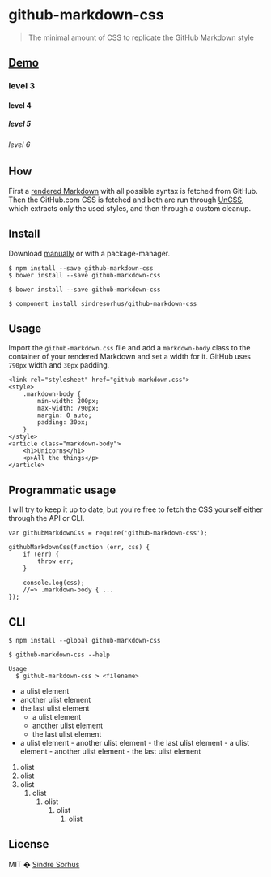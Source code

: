 # github-markdown-css
> The minimal amount of CSS to replicate the GitHub Markdown style
## [Demo](http://sindresorhus.com/github-markdown-css)
### level 3
#### level 4
##### level 5
###### level 6
## How
First a [rendered Markdown](fixture.md) with all possible syntax is fetched from GitHub. Then the GitHub.com CSS is fetched and both are run through [UnCSS](https://github.com/giakki/uncss), which extracts only the used styles, and then through a custom cleanup.
## Install
Download [manually](https://raw.githubusercontent.com/sindresorhus/github-markdown-css/gh-pages/github-markdown.css) or with a package-manager.
```
$ npm install --save github-markdown-css
$ bower install --save github-markdown-css
```
```
$ bower install --save github-markdown-css
```
```
$ component install sindresorhus/github-markdown-css
```
## Usage
Import the `github-markdown.css` file and add a `markdown-body` class to the container of your rendered Markdown and set a width for it. GitHub uses `790px` width and `30px` padding.
```
<link rel="stylesheet" href="github-markdown.css">
<style>
	.markdown-body {
		min-width: 200px;
		max-width: 790px;
		margin: 0 auto;
		padding: 30px;
	}
</style>
<article class="markdown-body">
	<h1>Unicorns</h1>
	<p>All the things</p>
</article>
```
## Programmatic usage
I will try to keep it up to date, but you're free to fetch the CSS yourself either through the API or CLI.
```
var githubMarkdownCss = require('github-markdown-css');

githubMarkdownCss(function (err, css) {
	if (err) {
		throw err;
	}

	console.log(css);
	//=> .markdown-body { ...
});
```
## CLI
```
$ npm install --global github-markdown-css
```
```
$ github-markdown-css --help

Usage
  $ github-markdown-css > <filename>
```
- a ulist element
- another ulist element
- the last ulist element
    - a ulist element
    - another ulist element
    - the last ulist element
- a ulist element
        - another ulist element
                - the last ulist element
                        - a ulist element
                                    - another ulist element
                                            - the last ulist element
1. olist
1. olist
1. olist
    1. olist
        1. olist
            1. olist
                1. olist
## License
MIT � [Sindre Sorhus](http://sindresorhus.com)
